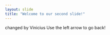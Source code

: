 ```yaml
---
layout: slide
title: "Welcome to our second slide!"
---
```

changed by Vinicius
Use the left arrow to go back!
